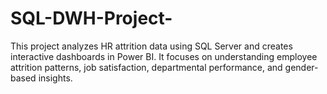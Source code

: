 # SQL-DWH-Project-
This project analyzes HR attrition data using SQL Server and creates interactive dashboards in Power BI. It focuses on understanding employee attrition patterns, job satisfaction, departmental performance, and gender-based insights.  
